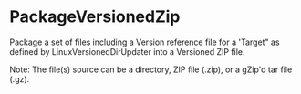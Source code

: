 PackageVersionedZip
===================

Package a set of files including a Version reference file for a 'Target" as defined by LinuxVersionedDirUpdater into a Versioned ZIP file.

Note: The file(s) source can be a directory, ZIP file (.zip), or a gZip'd tar file (.gz).
